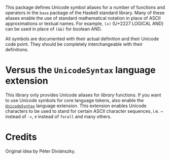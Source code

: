 This package defines Unicode symbol aliases for a number of functions
and operators in the `base` package of the Haskell standard library.
Many of these aliases enable the use of standard mathematical notation
in place of ASCII approximations or textual names.  For example, `(∧)`
(U+2227 LOGICAL AND) can be used in place of `(&&)` for boolean AND.

All symbols are documented with their actual definition and their
Unicode code point. They should be completely interchangeable with
their definitions.

# Versus the `UnicodeSyntax` language extension

This library only provides Unicode aliases for *library* functions.
If you want to use Unicode symbols for core language tokens, also
enable the
[`UnicodeSyntax`](https://downloads.haskell.org/ghc/latest/docs/html/users_guide/exts/unicode_syntax.html)
language extension. This extension enables Unicode characters to be
used to stand for certain ASCII character sequences, i.e. `→` instead
of `->`, `∀` instead of `forall` and many others.

# Credits

Original idea by Péter Diviánszky.

